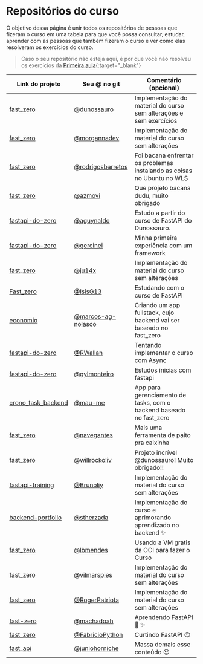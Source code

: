 # Repositórios do curso

O objetivo dessa página é unir todos os repositórios de pessoas que fizeram o curso em uma tabela para que você possa consultar, estudar, aprender com as pessoas que também fizeram o curso e ver como elas resolveram os exercícios do curso.

> Caso o seu repositório não esteja aqui, é por que você não resolveu os exercícios da [Primeira aula](https://github.com/dunossauro/fastapi-do-zero/issues/91){:target="_blank"}


| Link do projeto                                                    | Seu @ no git                                               | Comentário (opcional)                                                   |
|--------------------------------------------------------------------|------------------------------------------------------------|-------------------------------------------------------------------------|
| [fast_zero](https://github.com/dunossauro/fast_zero)               | [@dunossauro](https://github.com/dunossauro)               | Implementação do material do curso sem alterações e sem exercícios      |
| [fast_zero](https://github.com/morgannadev/curso-fast-api)         | [@morgannadev](https://github.com/morgannadev)             | Implementação do material do curso sem alterações                       |
| [fast_zero](https://github.com/rodrigosbarretos/fast_zero)         | [@rodrigosbarretos](https://github.com/rodrigosbarretos)   | Foi bacana enfrentar os problemas instalando as coisas no Ubuntu no WLS |
| [fast_zero](https://github.com/azmovi/fast-zero)                   | [@azmovi](https://github.com/azmovi)                       | Que projeto bacana dudu, muito obrigado                                 |
| [fastapi-do-zero](https://github.com/aguynaldo/fastapi-do-zero/)   | [@aguynaldo](https://github.com/aguynaldo)                 | Estudo a partir do curso de FastAPI do Dunossauro.                      |
| [fastapi-do-zero](https://github.com/Gercinei/fast_zero)           | [@gercinei](https://github.com/gercinei)                   | Minha primeira experiência com um framework                             |
| [fast_zero](https://github.com/ju14x/fast_zero)                    | [@ju14x](https://github.com/ju14x)                         | Implementação do material do curso sem alterações                       |
| [Fast_zero](https://github.com/IsisG13/fastAPI-zero)               | [@IsisG13](https://github.com/IsisG13)                     | Estudando com o curso de FastAPI                                        |
| [economio](https://github.com/marcos-ab-nolasco/economio)          | [@marcos-ag-nolasco](https://github.com/marcos-ab-nolasco) | Criando um app fullstack, cujo backend vai ser baseado no fast_zero     |
| [fastapi-do-zero](https://github.com/RWallan/fastapi-do-zero)      | [@RWallan](https://github.com/RWallan)                     | Tentando implementar o curso com Async                                  |
| [fastapi-do-zero](https://github.com/gylmonteiro/study_fast_api)   | [@gylmonteiro](https://github.com/gylmonteiro)             | Estudos inicias com fastapi                                             |
| [crono_task_backend](https://github.com/mau-me/crono_task_backend) | [@mau-me](https://github.com/mau-me)                       | App para gerenciamento de tasks, com o backend baseado no fast_zero     |
| [fast_zero](https://github.com/navegantes/fast_zero.git)           | [@navegantes](https://github.com/navegantes)               | Mais uma ferramenta de paito pra caixinha                               |
| [fast_zero](https://github.com/willrockoliv/fast_zero)             | [@willrockoliv](https://github.com/willrockoliv)           | Projeto incrível @dunossauro! Muito obrigado!!                          |
| [fastapi-training](https://github.com/Brunoliy/fastapi-training) | [@Brunoliy](https://github.com/willrockoliv) | Implementação do material do curso sem alterações |
| [backend-portfolio](https://github.com/stherzada/backend-portfolio) | [@stherzada](https://github.com/stherzada) | Implementação do curso e aprimorando aprendizado no backend ✨ |
| [fast_zero](https://github.com/lbmendes/fast_zero) | [@lbmendes](https://github.com/lbmendes) | Usando a VM gratis da OCI para fazer o Curso |
| [fast_zero](https://github.com/vilmarspies/fast_zero) | [@vilmarspies](https://github.com/vilmarspies) | Implementação do material do curso sem alterações |
| [fast_zero](https://github.com/RogerPatriota/fast_zero) | [@RogerPatriota](https://github.com/RogerPatriota) | Implementação do material do curso sem alterações |
| [fast-zero](https://github.com/machadoah/fast-zero) | [@machadoah](https://github.com/machadoah) | Aprendendo FastAPI 🐍 ✨ |
|[fast_zero](https://github.com/FabricioPython/fast_zero) |[@FabricioPython](https://github.com/FabricioPython)| Curtindo FastAPI :heart_eyes: |
| [fast_api](https://github.com/JunioHorniche/fast_api) | [@juniohorniche](https://github.com/JunioHorniche) | Massa demais esse conteúdo 😍 |
